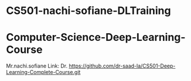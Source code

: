 # CS501-nachi-sofiane-DLTraining
# Computer-Science-Deep-Learning-Course
  Mr.nachi.sofiane
  Link: Dr.  https://github.com/dr-saad-la/CS501-Deep-Learning-Complete-Course.git 
  
